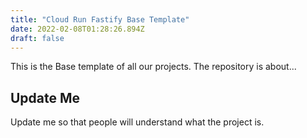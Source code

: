 ```yaml
---
title: "Cloud Run Fastify Base Template"
date: 2022-02-08T01:28:26.894Z
draft: false
---
```


This is the Base template of all our projects. The repository is about...

## Update Me

Update me so that people will understand what the project is.
